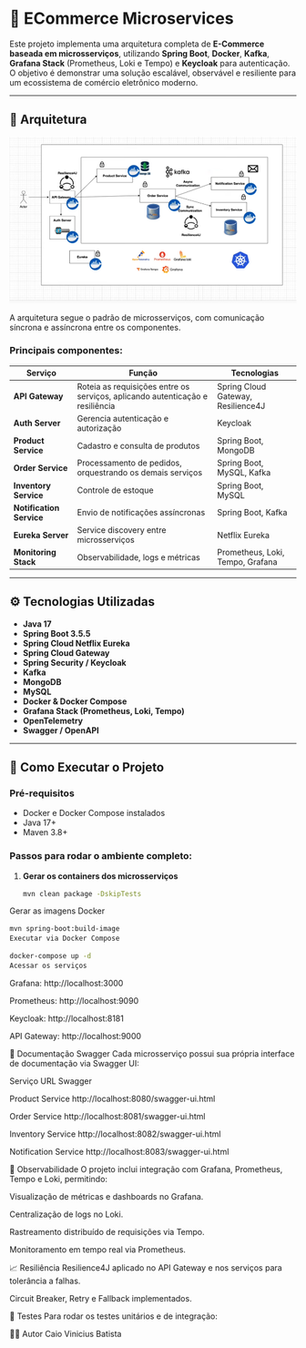 # 🛒 ECommerce Microservices

Este projeto implementa uma arquitetura completa de **E-Commerce baseada em microsserviços**, utilizando **Spring Boot**, **Docker**, **Kafka**, **Grafana Stack** (Prometheus, Loki e Tempo) e **Keycloak** para autenticação.  
O objetivo é demonstrar uma solução escalável, observável e resiliente para um ecossistema de comércio eletrônico moderno.

---

## 🧩 Arquitetura

![Architecture Diagram](docs/architecture.png)

A arquitetura segue o padrão de microsserviços, com comunicação síncrona e assíncrona entre os componentes.

### Principais componentes:

| Serviço | Função | Tecnologias |
|----------|--------|--------------|
| **API Gateway** | Roteia as requisições entre os serviços, aplicando autenticação e resiliência | Spring Cloud Gateway, Resilience4J |
| **Auth Server** | Gerencia autenticação e autorização | Keycloak |
| **Product Service** | Cadastro e consulta de produtos | Spring Boot, MongoDB |
| **Order Service** | Processamento de pedidos, orquestrando os demais serviços | Spring Boot, MySQL, Kafka |
| **Inventory Service** | Controle de estoque | Spring Boot, MySQL |
| **Notification Service** | Envio de notificações assíncronas | Spring Boot, Kafka |
| **Eureka Server** | Service discovery entre microsserviços | Netflix Eureka |
| **Monitoring Stack** | Observabilidade, logs e métricas | Prometheus, Loki, Tempo, Grafana |

---

## ⚙️ Tecnologias Utilizadas

- **Java 17**
- **Spring Boot 3.5.5**
- **Spring Cloud Netflix Eureka**
- **Spring Cloud Gateway**
- **Spring Security / Keycloak**
- **Kafka**
- **MongoDB**
- **MySQL**
- **Docker & Docker Compose**
- **Grafana Stack (Prometheus, Loki, Tempo)**
- **OpenTelemetry**
- **Swagger / OpenAPI**


---

## 🚀 Como Executar o Projeto

### Pré-requisitos

- Docker e Docker Compose instalados
- Java 17+
- Maven 3.8+

### Passos para rodar o ambiente completo:

1. **Gerar os containers dos microsserviços**
   ```bash
   mvn clean package -DskipTests
Gerar as imagens Docker

```bash
mvn spring-boot:build-image
Executar via Docker Compose
```

```bash
docker-compose up -d
Acessar os serviços
```
Grafana: http://localhost:3000

Prometheus: http://localhost:9090

Keycloak: http://localhost:8181

API Gateway: http://localhost:9000

📘 Documentação Swagger
Cada microsserviço possui sua própria interface de documentação via Swagger UI:

Serviço	URL Swagger

Product Service	http://localhost:8080/swagger-ui.html

Order Service	http://localhost:8081/swagger-ui.html

Inventory Service	http://localhost:8082/swagger-ui.html

Notification Service	http://localhost:8083/swagger-ui.html

🧠 Observabilidade
O projeto inclui integração com Grafana, Prometheus, Tempo e Loki, permitindo:

Visualização de métricas e dashboards no Grafana.

Centralização de logs no Loki.

Rastreamento distribuído de requisições via Tempo.

Monitoramento em tempo real via Prometheus.

📈 Resiliência
Resilience4J aplicado no API Gateway e nos serviços para tolerância a falhas.

Circuit Breaker, Retry e Fallback implementados.

🧪 Testes
Para rodar os testes unitários e de integração:

👨‍💻 Autor
Caio Vinicius Batista